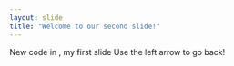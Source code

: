 ```yaml
---
layout: slide
title: "Welcome to our second slide!"
---
```

New code in , my first slide 
Use the left arrow to go back!

